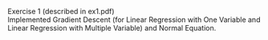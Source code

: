 Exercise 1 (described in ex1.pdf) \
Implemented Gradient Descent (for Linear Regression with One Variable and Linear Regression with Multiple Variable) and Normal Equation.


